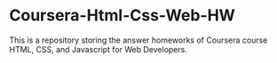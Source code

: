 # Coursera-Html-Css-Web-HW
This is a repository storing the answer homeworks of Coursera course HTML, CSS, and Javascript for Web Developers.
